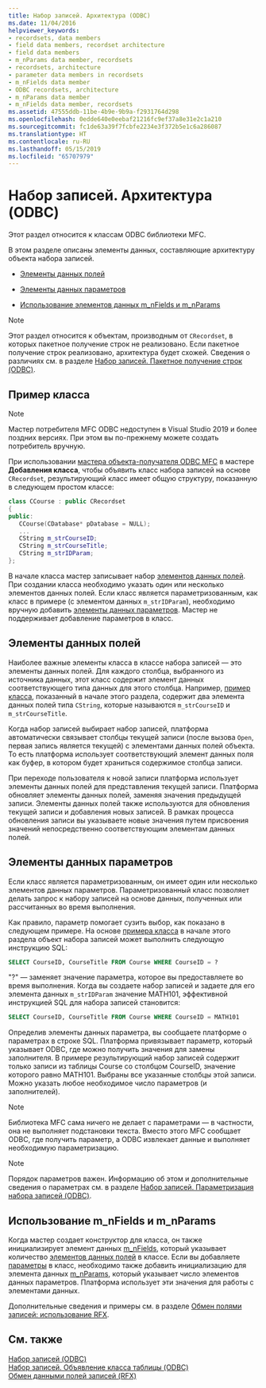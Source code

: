 ```yaml
---
title: Набор записей. Архитектура (ODBC)
ms.date: 11/04/2016
helpviewer_keywords:
- recordsets, data members
- field data members, recordset architecture
- field data members
- m_nParams data member, recordsets
- recordsets, architecture
- parameter data members in recordsets
- m_nFields data member
- ODBC recordsets, architecture
- m_nParams data member
- m_nFields data member, recordsets
ms.assetid: 47555ddb-11be-4b9e-9b9a-f2931764d298
ms.openlocfilehash: 0edde640e0eebaf21216fc9ef37a8e31e2c1a210
ms.sourcegitcommit: fc1de63a39f7fcbfe2234e3f372b5e1c6a286087
ms.translationtype: HT
ms.contentlocale: ru-RU
ms.lasthandoff: 05/15/2019
ms.locfileid: "65707979"
---
```

# <a name="recordset-architecture-odbc"></a>Набор записей. Архитектура (ODBC)

Этот раздел относится к классам ODBC библиотеки MFC.

В этом разделе описаны элементы данных, составляющие архитектуру объекта набора записей.

- [Элементы данных полей](#_core_field_data_members)

- [Элементы данных параметров](#_core_parameter_data_members)

- [Использование элементов данных m_nFields и m_nParams](#_core_using_m_nfields_and_m_nparams)

> [!NOTE]
>  Этот раздел относится к объектам, производным от `CRecordset`, в которых пакетное получение строк не реализовано. Если пакетное получение строк реализовано, архитектура будет схожей. Сведения о различиях см. в разделе [Набор записей. Пакетное получение строк (ODBC)](../../data/odbc/recordset-fetching-records-in-bulk-odbc.md).

##  <a name="_core_a_sample_class"></a> Пример класса

> [!NOTE] 
> Мастер потребителя MFC ODBC недоступен в Visual Studio 2019 и более поздних версиях. При этом вы по-прежнему можете создать потребитель вручную.

При использовании [мастера объекта-получателя ODBC MFC](../../mfc/reference/adding-an-mfc-odbc-consumer.md) в мастере **Добавления класса**, чтобы объявить класс набора записей на основе `CRecordset`, результирующий класс имеет общую структуру, показанную в следующем простом классе:

```cpp
class CCourse : public CRecordset
{
public:
   CCourse(CDatabase* pDatabase = NULL);
   ...
   CString m_strCourseID;
   CString m_strCourseTitle;
   CString m_strIDParam;
};
```

В начале класса мастер записывает набор [элементов данных полей](#_core_field_data_members). При создании класса необходимо указать один или несколько элементов данных полей. Если класс является параметризованным, как класс в примере (с элементом данных `m_strIDParam`), необходимо вручную добавить [элементы данных параметров](#_core_parameter_data_members). Мастер не поддерживает добавление параметров в класс.

##  <a name="_core_field_data_members"></a> Элементы данных полей

Наиболее важные элементы класса в классе набора записей — это элементы данных полей. Для каждого столбца, выбранного из источника данных, этот класс содержит элемент данных соответствующего типа данных для этого столбца. Например, [пример класса](#_core_a_sample_class), показанный в начале этого раздела, содержит два элемента данных полей типа `CString`, которые называются `m_strCourseID` и `m_strCourseTitle`.

Когда набор записей выбирает набор записей, платформа автоматически связывает столбцы текущей записи (после вызова `Open`, первая запись является текущей) с элементами данных полей объекта. То есть платформа использует соответствующий элемент данных поля как буфер, в котором будет храниться содержимое столбца записи.

При переходе пользователя к новой записи платформа использует элементы данных полей для представления текущей записи. Платформа обновляет элементы данных полей, заменяя значения предыдущей записи. Элементы данных полей также используются для обновления текущей записи и добавления новых записей. В рамках процесса обновления записи вы указываете новые значения путем присвоения значений непосредственно соответствующим элементам данных полей.

##  <a name="_core_parameter_data_members"></a> Элементы данных параметров

Если класс является параметризованным, он имеет один или несколько элементов данных параметров. Параметризованный класс позволяет делать запрос к набору записей на основе данных, полученных или рассчитанных во время выполнения.

Как правило, параметр помогает сузить выбор, как показано в следующем примере. На основе [примера класса](#_core_a_sample_class) в начале этого раздела объект набора записей может выполнить следующую инструкцию SQL:

```sql
SELECT CourseID, CourseTitle FROM Course WHERE CourseID = ?
```

"?" — заменяет значение параметра, которое вы предоставляете во время выполнения. Когда вы создаете набор записей и задаете для его элемента данных `m_strIDParam` значение MATH101, эффективной инструкцией SQL для набора записей становится:

```sql
SELECT CourseID, CourseTitle FROM Course WHERE CourseID = MATH101
```

Определив элементы данных параметра, вы сообщаете платформе о параметрах в строке SQL. Платформа привязывает параметр, который указывает ODBC, где можно получить значения для замены заполнителя. В примере результирующий набор записей содержит только записи из таблицы Course со столбцом CourseID, значение которого равно MATH101. Выбраны все указанные столбцы этой записи. Можно указать любое необходимое число параметров (и заполнителей).

> [!NOTE]
>  Библиотека MFC сама ничего не делает с параметрами — в частности, она не выполняет подстановки текста. Вместо этого MFC сообщает ODBC, где получить параметр, а ODBC извлекает данные и выполняет необходимую параметризацию.

> [!NOTE]
>  Порядок параметров важен. Информацию об этом и дополнительные сведения о параметрах см. в разделе [Набор записей. Параметризация набора записей (ODBC)](../../data/odbc/recordset-parameterizing-a-recordset-odbc.md).

##  <a name="_core_using_m_nfields_and_m_nparams"></a> Использование m_nFields и m_nParams

Когда мастер создает конструктор для класса, он также инициализирует элемент данных [m_nFields](../../mfc/reference/crecordset-class.md#m_nfields), который указывает количество [элементов данных полей](#_core_field_data_members) в классе. Если вы добавляете [параметры](#_core_parameter_data_members) в класс, необходимо также добавить инициализацию для элемента данных [m_nParams](../../mfc/reference/crecordset-class.md#m_nparams), который указывает число элементов данных параметров. Платформа использует эти значения для работы с элементами данных.

Дополнительные сведения и примеры см. в разделе [Обмен полями записей: использование RFX](../../data/odbc/record-field-exchange-using-rfx.md).

## <a name="see-also"></a>См. также

[Набор записей (ODBC)](../../data/odbc/recordset-odbc.md)<br/>
[Набор записей. Объявление класса таблицы (ODBC)](../../data/odbc/recordset-declaring-a-class-for-a-table-odbc.md)<br/>
[Обмен данными полей записей (RFX)](../../data/odbc/record-field-exchange-rfx.md)